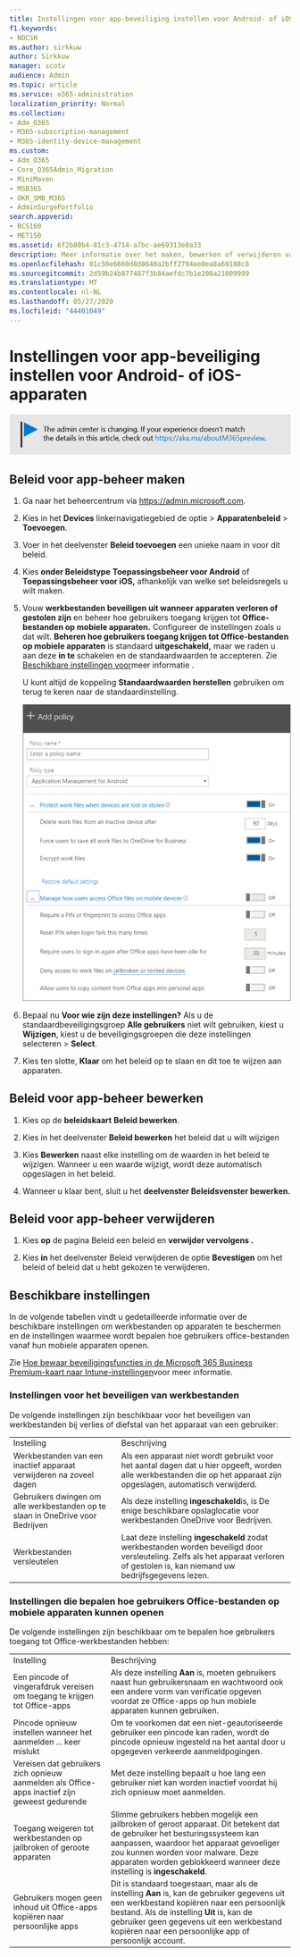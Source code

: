```yaml
---
title: Instellingen voor app-beveiliging instellen voor Android- of iOS-apparaten
f1.keywords:
- NOCSH
ms.author: sirkkuw
author: Sirkkuw
manager: scotv
audience: Admin
ms.topic: article
ms.service: o365-administration
localization_priority: Normal
ms.collection:
- Adm_O365
- M365-subscription-management
- M365-identity-device-management
ms.custom:
- Adm_O365
- Core_O365Admin_Migration
- MiniMaven
- MSB365
- OKR_SMB_M365
- AdminSurgePortfolio
search.appverid:
- BCS160
- MET150
ms.assetid: 6f2b80b4-81c3-4714-a7bc-ae69313e8a33
description: Meer informatie over het maken, bewerken of verwijderen van een app-beheerbeleid en het beveiligen van werkbestanden op Android- of iOS-apparaten.
ms.openlocfilehash: 01c50e6660d8d8640a2bff2794ee0ea8a69188c8
ms.sourcegitcommit: 2d59b24b877487f3b84aefdc7b1e200a21009999
ms.translationtype: MT
ms.contentlocale: nl-NL
ms.lasthandoff: 05/27/2020
ms.locfileid: "44401049"
---
```

# <a name="set-app-protection-settings-for-android-or-ios-devices"></a>Instellingen voor app-beveiliging instellen voor Android- of iOS-apparaten

![Banner die wijzen op https://aka.ms/aboutM365preview .](../media/m365admincenterchanging.png)

## <a name="create-an-app-management-policy"></a>Beleid voor app-beheer maken

1. Ga naar het beheercentrum via <a href="https://go.microsoft.com/fwlink/p/?linkid=837890" target="_blank">https://admin.microsoft.com</a>. 
    
2. Kies in het **Devices** linkernavigatiegebied de optie \> **Apparatenbeleid** \> **Toevoegen**.
  
3. Voer in het deelvenster **Beleid toevoegen** een unieke naam in voor dit beleid. 
    
4. Kies **onder Beleidstype** **Toepassingsbeheer voor Android** of **Toepassingsbeheer voor iOS,** afhankelijk van welke set beleidsregels u wilt maken. 
    
5. Vouw **werkbestanden beveiligen uit wanneer apparaten verloren of gestolen zijn** en beheer hoe gebruikers toegang krijgen tot **Office-bestanden op mobiele apparaten.** Configureer de instellingen zoals u dat wilt. **Beheren hoe gebruikers toegang krijgen tot Office-bestanden op mobiele apparaten** is standaard **uitgeschakeld,** maar we raden u aan deze **in te** schakelen en de standaardwaarden te accepteren. Zie [Beschikbare instellingen voor](#available-settings)meer informatie . 
    
    U kunt altijd de koppeling **Standaardwaarden herstellen** gebruiken om terug te keren naar de standaardinstelling. 
    
    ![Screenshot of Create a policy with Application management for Android selected](../media/eabbe06d-ac0a-4f3a-8630-68c808b1e662.png)
  
6. Bepaal nu **Voor wie zijn deze instellingen?** Als u de standaardbeveiligingsgroep **Alle gebruikers** niet wilt gebruiken, kiest u **Wijzigen**, kiest u de beveiligingsgroepen die deze instellingen selecteren \> **Select**.
    
7. Kies ten slotte, **Klaar** om het beleid op te slaan en dit toe te wijzen aan apparaten. 
    
## <a name="edit-an-app-management-policy"></a>Beleid voor app-beheer bewerken

1. Kies op de **beleidskaart** **Beleid bewerken**.
    
2. Kies in het deelvenster **Beleid bewerken** het beleid dat u wilt wijzigen 
    
3. Kies **Bewerken** naast elke instelling om de waarden in het beleid te wijzigen. Wanneer u een waarde wijzigt, wordt deze automatisch opgeslagen in het beleid.
    
4. Wanneer u klaar bent, sluit u het **deelvenster Beleidsvenster bewerken.** 
    
## <a name="delete-an-app-management-policy"></a>Beleid voor app-beheer verwijderen

1. Kies **op** de pagina Beleid een beleid en **verwijder vervolgens .**
    
2. Kies **in** het deelvenster Beleid verwijderen de optie **Bevestigen** om het beleid of beleid dat u hebt gekozen te verwijderen. 
    
## <a name="available-settings"></a>Beschikbare instellingen

In de volgende tabellen vindt u gedetailleerde informatie over de beschikbare instellingen om werkbestanden op apparaten te beschermen en de instellingen waarmee wordt bepalen hoe gebruikers office-bestanden vanaf hun mobiele apparaten openen.
  
 Zie [Hoe bewaar beveiligingsfuncties in de Microsoft 365 Business Premium-kaart naar Intune-instellingen](map-protection-features-to-intune-settings.md)voor meer informatie. 
  
### <a name="settings-that-protect-work-files"></a>Instellingen voor het beveiligen van werkbestanden

De volgende instellingen zijn beschikbaar voor het beveiligen van werkbestanden bij verlies of diefstal van het apparaat van een gebruiker:
  
|||
|:-----|:-----|
|Instelling  <br/> |Beschrijving  <br/> |
|Werkbestanden van een inactief apparaat verwijderen na zoveel dagen  <br/> |Als een apparaat niet wordt gebruikt voor het aantal dagen dat u hier opgeeft, worden alle werkbestanden die op het apparaat zijn opgeslagen, automatisch verwijderd.  <br/> |
|Gebruikers dwingen om alle werkbestanden op te slaan in OneDrive voor Bedrijven  <br/> |Als deze instelling **ingeschakeld**is, is De enige beschikbare opslaglocatie voor werkbestanden OneDrive voor Bedrijven.  <br/> |
|Werkbestanden versleutelen  <br/> |Laat deze instelling **ingeschakeld** zodat werkbestanden worden beveiligd door versleuteling. Zelfs als het apparaat verloren of gestolen is, kan niemand uw bedrijfsgegevens lezen.  <br/> |
   
### <a name="settings-that-control-how-users-access-office-files-on-mobile-devices"></a>Instellingen die bepalen hoe gebruikers Office-bestanden op mobiele apparaten kunnen openen

De volgende instellingen zijn beschikbaar om te bepalen hoe gebruikers toegang tot Office-werkbestanden hebben:
  
|||
|:-----|:-----|
|Instelling  <br/> |Beschrijving  <br/> |
|Een pincode of vingerafdruk vereisen om toegang te krijgen tot Office-apps  <br/> |Als deze instelling **Aan** is, moeten gebruikers naast hun gebruikersnaam en wachtwoord ook een andere vorm van verificatie opgeven voordat ze Office-apps op hun mobiele apparaten kunnen gebruiken.<br/> |
|Pincode opnieuw instellen wanneer het aanmelden ... keer mislukt  <br/> |Om te voorkomen dat een niet-geautoriseerde gebruiker een pincode kan raden, wordt de pincode opnieuw ingesteld na het aantal door u opgegeven verkeerde aanmeldpogingen.  <br/> |
|Vereisen dat gebruikers zich opnieuw aanmelden als Office-apps inactief zijn geweest gedurende  <br/> |Met deze instelling bepaalt u hoe lang een gebruiker niet kan worden inactief voordat hij zich opnieuw moet aanmelden.  <br/> |
|Toegang weigeren tot werkbestanden op jailbroken of geroote apparaten  <br/> |Slimme gebruikers hebben mogelijk een jailbroken of geroot apparaat. Dit betekent dat de gebruiker het besturingssysteem kan aanpassen, waardoor het apparaat gevoeliger zou kunnen worden voor malware. Deze apparaten worden geblokkeerd wanneer deze instelling is **ingeschakeld**.  <br/> |
|Gebruikers mogen geen inhoud uit Office-apps kopiëren naar persoonlijke apps  <br/> |Dit is standaard toegestaan, maar als de instelling **Aan** is, kan de gebruiker gegevens uit een werkbestand kopiëren naar een persoonlijk bestand. Als de instelling **Uit** is, kan de gebruiker geen gegevens uit een werkbestand kopiëren naar een persoonlijke app of persoonlijk account.  <br/> |
